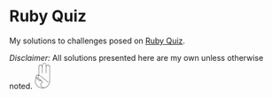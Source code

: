 # Ruby Quiz

My solutions to challenges posed on [Ruby Quiz][ruby_quiz].

_Disclaimer:_ All solutions presented here are my own unless otherwise noted. ![Scout's Honor!][scouts_honor]

[scouts_honor]: ../images/scouts_honor.jpg
[ruby_quiz]: http://rubyquiz.com